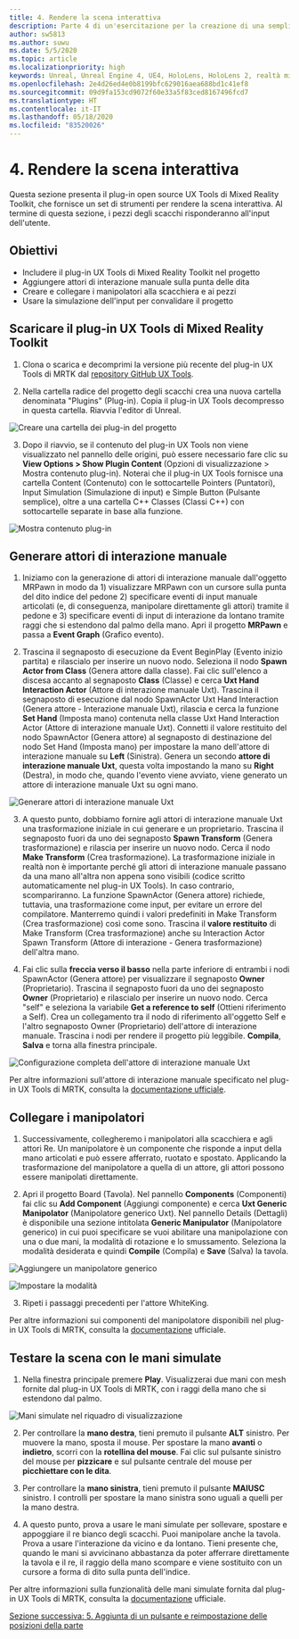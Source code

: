 ```yaml
---
title: 4. Rendere la scena interattiva
description: Parte 4 di un'esercitazione per la creazione di una semplice app di scacchi con Unreal Engine 4 e il plug-in UX Tools di Mixed Reality Toolkit
author: sw5813
ms.author: suwu
ms.date: 5/5/2020
ms.topic: article
ms.localizationpriority: high
keywords: Unreal, Unreal Engine 4, UE4, HoloLens, HoloLens 2, realtà mista, esercitazione, guida introduttiva, mrtk, uxt, UX Tools, documentazione
ms.openlocfilehash: 2e4d26ed4e0b8199bfc629016aea688bd1c41ef8
ms.sourcegitcommit: 09d9fa153cd9072f60e33a5f83ced8167496fcd7
ms.translationtype: HT
ms.contentlocale: it-IT
ms.lasthandoff: 05/18/2020
ms.locfileid: "83520026"
---
```

# <a name="4-making-your-scene-interactive"></a>4. Rendere la scena interattiva

Questa sezione presenta il plug-in open source UX Tools di Mixed Reality Toolkit, che fornisce un set di strumenti per rendere la scena interattiva. Al termine di questa sezione, i pezzi degli scacchi risponderanno all'input dell'utente. 

## <a name="objectives"></a>Obiettivi

* Includere il plug-in UX Tools di Mixed Reality Toolkit nel progetto
* Aggiungere attori di interazione manuale sulla punta delle dita
* Creare e collegare i manipolatori alla scacchiera e ai pezzi 
* Usare la simulazione dell'input per convalidare il progetto

## <a name="download-the-mixed-reality-toolkit-ux-tools-plugin"></a>Scaricare il plug-in UX Tools di Mixed Reality Toolkit

1.  Clona o scarica e decomprimi la versione più recente del plug-in UX Tools di MRTK dal [repository GitHub UX Tools](https://github.com/microsoft/MixedReality-UXTools-Unreal/releases).

2.  Nella cartella radice del progetto degli scacchi crea una nuova cartella denominata "Plugins" (Plug-in). Copia il plug-in UX Tools decompresso in questa cartella. Riavvia l'editor di Unreal. 

![Creare una cartella dei plug-in del progetto](images/unreal-uxt/4-plugins.PNG)

3.  Dopo il riavvio, se il contenuto del plug-in UX Tools non viene visualizzato nel pannello delle origini, può essere necessario fare clic su **View Options > Show Plugin Content** (Opzioni di visualizzazione > Mostra contenuto plug-in). Noterai che il plug-in UX Tools fornisce una cartella Content (Contenuto) con le sottocartelle Pointers (Puntatori), Input Simulation (Simulazione di input) e Simple Button (Pulsante semplice), oltre a una cartella C++ Classes (Classi C++) con sottocartelle separate in base alla funzione.  

![Mostra contenuto plug-in](images/unreal-uxt/4-showplugincontent.PNG)

## <a name="spawn-hand-interaction-actors"></a>Generare attori di interazione manuale

1.  Iniziamo con la generazione di attori di interazione manuale dall'oggetto MRPawn in modo da 1) visualizzare MRPawn con un cursore sulla punta del dito indice del pedone 2) specificare eventi di input manuale articolati (e, di conseguenza, manipolare direttamente gli attori) tramite il pedone e 3) specificare eventi di input di interazione da lontano tramite raggi che si estendono dal palmo della mano. Apri il progetto **MRPawn** e passa a **Event Graph** (Grafico evento). 

2.  Trascina il segnaposto di esecuzione da Event BeginPlay (Evento inizio partita) e rilascialo per inserire un nuovo nodo. Seleziona il nodo **Spawn Actor from Class** (Genera attore dalla classe). Fai clic sull'elenco a discesa accanto al segnaposto **Class** (Classe) e cerca **Uxt Hand Interaction Actor** (Attore di interazione manuale Uxt). Trascina il segnaposto di esecuzione dal nodo SpawnActor Uxt Hand Interaction (Genera attore - Interazione manuale Uxt), rilascia e cerca la funzione **Set Hand** (Imposta mano) contenuta nella classe Uxt Hand Interaction Actor (Attore di interazione manuale Uxt). Connetti il valore restituito del nodo SpawnActor (Genera attore) al segnaposto di destinazione del nodo Set Hand (Imposta mano) per impostare la mano dell'attore di interazione manuale su **Left** (Sinistra). Genera un secondo **attore di interazione manuale Uxt**, questa volta impostando la mano su **Right** (Destra), in modo che, quando l'evento viene avviato, viene generato un attore di interazione manuale Uxt su ogni mano. 

![Generare attori di interazione manuale Uxt](images/unreal-uxt/4-spawnactor.PNG)

3.  A questo punto, dobbiamo fornire agli attori di interazione manuale Uxt una trasformazione iniziale in cui generare e un proprietario. Trascina il segnaposto fuori da uno dei segnaposto **Spawn Transform** (Genera trasformazione) e rilascia per inserire un nuovo nodo. Cerca il nodo **Make Transform** (Crea trasformazione). La trasformazione iniziale in realtà non è importante perché gli attori di interazione manuale passano da una mano all'altra non appena sono visibili (codice scritto automaticamente nel plug-in UX Tools). In caso contrario, scompariranno. La funzione SpawnActor (Genera attore) richiede, tuttavia, una trasformazione come input, per evitare un errore del compilatore. Manterremo quindi i valori predefiniti in Make Transform (Crea trasformazione) così come sono. Trascina il **valore restituito** di Make Transform (Crea trasformazione) anche su Interaction Actor Spawn Transform (Attore di interazione - Genera trasformazione) dell'altra mano. 

4.  Fai clic sulla **freccia verso il basso** nella parte inferiore di entrambi i nodi SpawnActor (Genera attore) per visualizzare il segnaposto **Owner** (Proprietario). Trascina il segnaposto fuori da uno dei segnaposto **Owner** (Proprietario) e rilascialo per inserire un nuovo nodo. Cerca "self" e seleziona la variabile **Get a reference to self** (Ottieni riferimento a Self). Crea un collegamento tra il nodo di riferimento all'oggetto Self e l'altro segnaposto Owner (Proprietario) dell'attore di interazione manuale. Trascina i nodi per rendere il progetto più leggibile. **Compila**, **Salva** e torna alla finestra principale. 

![Configurazione completa dell'attore di interazione manuale Uxt](images/unreal-uxt/4-fingerptrs.PNG)

Per altre informazioni sull'attore di interazione manuale specificato nel plug-in UX Tools di MRTK, consulta la [documentazione ufficiale](https://microsoft.github.io/MixedReality-UXTools-Unreal/version/public/0.8.x/Docs/HandInteraction.html).

## <a name="attach-manipulators"></a>Collegare i manipolatori

1.  Successivamente, collegheremo i manipolatori alla scacchiera e agli attori Re. Un manipolatore è un componente che risponde a input della mano articolati e può essere afferrato, ruotato e spostato. Applicando la trasformazione del manipolatore a quella di un attore, gli attori possono essere manipolati direttamente. 

2.  Apri il progetto Board (Tavola). Nel pannello **Components** (Componenti) fai clic su **Add Component** (Aggiungi componente) e cerca **Uxt Generic Manipolator** (Manipolatore generico Uxt). Nel pannello Details (Dettagli) è disponibile una sezione intitolata **Generic Manipulator** (Manipolatore generico) in cui puoi specificare se vuoi abilitare una manipolazione con una o due mani, la modalità di rotazione e lo smussamento. Seleziona la modalità desiderata e quindi **Compile** (Compila) e **Save** (Salva) la tavola. 

![Aggiungere un manipolatore generico](images/unreal-uxt/4-addmanip.PNG)

![Impostare la modalità](images/unreal-uxt/4-setrotmode.PNG)

3.  Ripeti i passaggi precedenti per l'attore WhiteKing.

Per altre informazioni sui componenti del manipolatore disponibili nel plug-in UX Tools di MRTK, consulta la [documentazione](https://microsoft.github.io/MixedReality-UXTools-Unreal/version/public/0.8.x/Docs/Manipulator.html) ufficiale.

## <a name="test-out-your-scene-with-simulated-hands"></a>Testare la scena con le mani simulate

1.  Nella finestra principale premere **Play**. Visualizzerai due mani con mesh fornite dal plug-in UX Tools di MRTK, con i raggi della mano che si estendono dal palmo. 

![Mani simulate nel riquadro di visualizzazione](images/unreal-uxt/4-handsim.PNG)

2.  Per controllare la **mano destra**, tieni premuto il pulsante **ALT** sinistro. Per muovere la mano, sposta il mouse. Per spostare la mano **avanti** o **indietro**, scorri con la **rotellina del mouse**. Fai clic sul pulsante sinistro del mouse per **pizzicare** e sul pulsante centrale del mouse per **picchiettare con le dita**.

3.  Per controllare la **mano sinistra**, tieni premuto il pulsante **MAIUSC** sinistro. I controlli per spostare la mano sinistra sono uguali a quelli per la mano destra. 

4.  A questo punto, prova a usare le mani simulate per sollevare, spostare e appoggiare il re bianco degli scacchi. Puoi manipolare anche la tavola. Prova a usare l'interazione da vicino e da lontano. Tieni presente che, quando le mani si avvicinano abbastanza da poter afferrare direttamente la tavola e il re, il raggio della mano scompare e viene sostituito con un cursore a forma di dito sulla punta dell'indice. 

Per altre informazioni sulla funzionalità delle mani simulate fornita dal plug-in UX Tools di MRTK, consulta la [documentazione](https://microsoft.github.io/MixedReality-UXTools-Unreal/version/public/0.8.x/Docs/InputSimulation.html) ufficiale.

[Sezione successiva: 5. Aggiunta di un pulsante e reimpostazione delle posizioni della parte](unreal-uxt-ch5.md)
